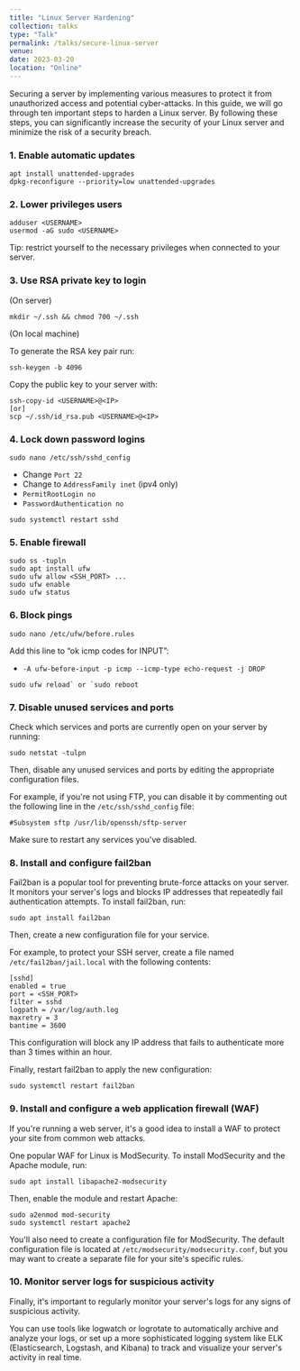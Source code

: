 ```yaml
---
title: "Linux Server Hardening"
collection: talks
type: "Talk"
permalink: /talks/secure-linux-server
venue:
date: 2023-03-20
location: "Online"
---
```


Securing a server by implementing various measures to protect it from unauthorized access and potential cyber-attacks. In this guide, we will go through ten important steps to harden a Linux server. By following these steps, you can significantly increase the security of your Linux server and minimize the risk of a security breach.

### 1. Enable automatic updates

```
apt install unattended-upgrades
dpkg-reconfigure --priority=low unattended-upgrades
```


### 2. Lower privileges users

```
adduser <USERNAME>
usermod -aG sudo <USERNAME>
```

Tip: restrict yourself to the necessary privileges when connected to your server.


### 3. Use RSA private key to login

(On server)

```
mkdir ~/.ssh && chmod 700 ~/.ssh
```

(On local machine)

To generate the RSA key pair run:

```
ssh-keygen -b 4096
```

Copy the public key to your server with:

```
ssh-copy-id <USERNAME>@<IP>
[or]
scp ~/.ssh/id_rsa.pub <USERNAME>@<IP>
```


### 4. Lock down password logins

```
sudo nano /etc/ssh/sshd_config
```

- Change `Port 22`
- Change to `AddressFamily inet` (ipv4 only)
- `PermitRootLogin no`
- `PasswordAuthentication no`

```
sudo systemctl restart sshd
```


### 5. Enable firewall

```
sudo ss -tupln
sudo apt install ufw
sudo ufw allow <SSH_PORT> ...
sudo ufw enable
sudo ufw status
```


### 6. Block pings

```
sudo nano /etc/ufw/before.rules
```

Add this line to “ok icmp codes for INPUT”:


- `-A ufw-before-input -p icmp --icmp-type echo-request -j DROP`

```
sudo ufw reload` or `sudo reboot
```


### 7. Disable unused services and ports

Check which services and ports are currently open on your server by running:

```
sudo netstat -tulpn
```

Then, disable any unused services and ports by editing the appropriate configuration files.

For example, if you're not using FTP, you can disable it by commenting out the following line in the `/etc/ssh/sshd_config` file:

```
#Subsystem sftp /usr/lib/openssh/sftp-server
```

Make sure to restart any services you've disabled.


### 8. Install and configure fail2ban

Fail2ban is a popular tool for preventing brute-force attacks on your server. It monitors your server's logs and blocks IP addresses that repeatedly fail authentication attempts. To install fail2ban, run:

```
sudo apt install fail2ban
```

Then, create a new configuration file for your service.

For example, to protect your SSH server, create a file named `/etc/fail2ban/jail.local` with the following contents:

```
[sshd]
enabled = true
port = <SSH_PORT>
filter = sshd
logpath = /var/log/auth.log
maxretry = 3
bantime = 3600
```

This configuration will block any IP address that fails to authenticate more than 3 times within an hour.

Finally, restart fail2ban to apply the new configuration:

```
sudo systemctl restart fail2ban
```


### 9. Install and configure a web application firewall (WAF)

If you're running a web server, it's a good idea to install a WAF to protect your site from common web attacks.

One popular WAF for Linux is ModSecurity. To install ModSecurity and the Apache module, run:

```
sudo apt install libapache2-modsecurity
```

Then, enable the module and restart Apache:

```
sudo a2enmod mod-security
sudo systemctl restart apache2
```

You'll also need to create a configuration file for ModSecurity. The default configuration file is located at `/etc/modsecurity/modsecurity.conf`, but you may want to create a separate file for your site's specific rules.


### 10. Monitor server logs for suspicious activity

Finally, it's important to regularly monitor your server's logs for any signs of suspicious activity.

You can use tools like logwatch or logrotate to automatically archive and analyze your logs, or set up a more sophisticated logging system like ELK (Elasticsearch, Logstash, and Kibana) to track and visualize your server's activity in real time.
